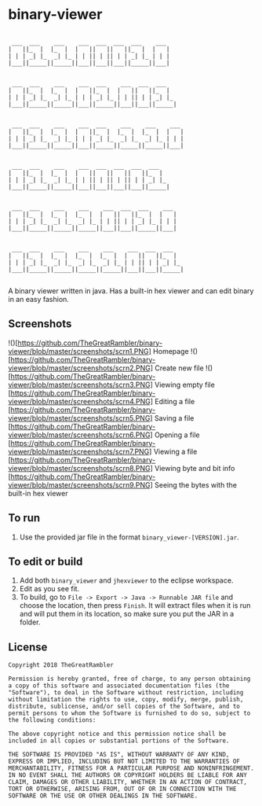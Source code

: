 # binary-viewer
```
                                                  
 ___  ___    ___    ___  ___  ___  ___    ___     
|   ||_  |  |_  |  |   ||   ||   ||_  |  |   |    
| | | _| |_  _| |_ | | || | || | | _| |_ | | |    
|___||_____||_____||___||___||___||_____||___|    
                                                  
                                                  
 ___  ___    ___    ___  ___    ___  ___  ___     
|   ||_  |  |_  |  |   ||_  |  |   ||   ||_  |    
| | | _| |_  _| |_ | | | _| |_ | | || | | _| |_   
|___||_____||_____||___||_____||___||___||_____|  
                                                  
                                                  
 ___  ___    ___    ___  ___    ___    ___    ___ 
|   ||_  |  |_  |  |   ||_  |  |_  |  |_  |  |   |
| | | _| |_  _| |_ | | | _| |_  _| |_  _| |_ | | |
|___||_____||_____||___||_____||_____||_____||___|
                                                  
                                                  
 ___  ___    ___    ___  ___  ___  ___  ___       
|   ||_  |  |_  |  |   ||   ||   ||   ||_  |      
| | | _| |_  _| |_ | | || | || | || | | _| |_     
|___||_____||_____||___||___||___||___||_____|    
                                                  
                                                  
 ___  ___    ___    ___    ___  ___  ___    ___   
|   ||_  |  |_  |  |_  |  |   ||   ||_  |  |   |  
| | | _| |_  _| |_  _| |_ | | || | | _| |_ | | |  
|___||_____||_____||_____||___||___||_____||___|  
                                                  
                                                  
 ___  ___    ___    ___    ___    ___  ___  ___   
|   ||_  |  |_  |  |_  |  |_  |  |   ||   ||_  |  
| | | _| |_  _| |_  _| |_  _| |_ | | || | | _| |_ 
|___||_____||_____||_____||_____||___||___||_____|
                                                  
```
A binary viewer written in java. Has a built-in hex viewer and can edit binary in an easy fashion.

## Screenshots

!()[https://github.com/TheGreatRambler/binary-viewer/blob/master/screenshots/scrn1.PNG]
Homepage
!()[https://github.com/TheGreatRambler/binary-viewer/blob/master/screenshots/scrn2.PNG]
Create new file
!()[https://github.com/TheGreatRambler/binary-viewer/blob/master/screenshots/scrn3.PNG]
Viewing empty file
[https://github.com/TheGreatRambler/binary-viewer/blob/master/screenshots/scrn4.PNG]
Editing a file
[https://github.com/TheGreatRambler/binary-viewer/blob/master/screenshots/scrn5.PNG]
Saving a file
[https://github.com/TheGreatRambler/binary-viewer/blob/master/screenshots/scrn6.PNG]
Opening a file
[https://github.com/TheGreatRambler/binary-viewer/blob/master/screenshots/scrn7.PNG]
Viewing a file
[https://github.com/TheGreatRambler/binary-viewer/blob/master/screenshots/scrn8.PNG]
Viewing byte and bit info
[https://github.com/TheGreatRambler/binary-viewer/blob/master/screenshots/scrn9.PNG]
Seeing the bytes with the built-in hex viewer

## To run
 1. Use the provided jar file in the format `binary_viewer-[VERSION].jar`.

## To edit or build
 1. Add both `binary_viewer` and `jhexviewer` to the eclipse workspace.
 2. Edit as you see fit.
 3. To build, go to `File -> Export -> Java -> Runnable JAR file` and choose the location, then press `Finish`. It will extract files when it is run and will put them in its location, so make sure you put the JAR in a folder.

## License
```
Copyright 2018 TheGreatRambler

Permission is hereby granted, free of charge, to any person obtaining a copy of this software and associated documentation files (the "Software"), to deal in the Software without restriction, including without limitation the rights to use, copy, modify, merge, publish, distribute, sublicense, and/or sell copies of the Software, and to permit persons to whom the Software is furnished to do so, subject to the following conditions:

The above copyright notice and this permission notice shall be included in all copies or substantial portions of the Software.

THE SOFTWARE IS PROVIDED "AS IS", WITHOUT WARRANTY OF ANY KIND, EXPRESS OR IMPLIED, INCLUDING BUT NOT LIMITED TO THE WARRANTIES OF MERCHANTABILITY, FITNESS FOR A PARTICULAR PURPOSE AND NONINFRINGEMENT. IN NO EVENT SHALL THE AUTHORS OR COPYRIGHT HOLDERS BE LIABLE FOR ANY CLAIM, DAMAGES OR OTHER LIABILITY, WHETHER IN AN ACTION OF CONTRACT, TORT OR OTHERWISE, ARISING FROM, OUT OF OR IN CONNECTION WITH THE SOFTWARE OR THE USE OR OTHER DEALINGS IN THE SOFTWARE.
```

